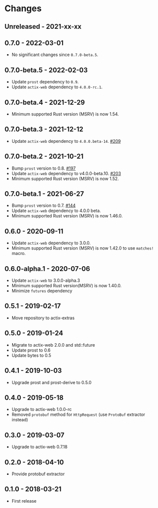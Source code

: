 # Changes

## Unreleased - 2021-xx-xx


## 0.7.0 - 2022-03-01
- No significant changes since `0.7.0-beta.5`.


## 0.7.0-beta.5 - 2022-02-03
- Update `prost` dependency to `0.9`.
- Update `actix-web` dependency to `4.0.0-rc.1`.


## 0.7.0-beta.4 - 2021-12-29
- Minimum supported Rust version (MSRV) is now 1.54.


## 0.7.0-beta.3 - 2021-12-12
- Update `actix-web` dependency to `4.0.0.beta-14`. [#209]

[#209]: https://github.com/actix/actix-extras/pull/209


## 0.7.0-beta.2 - 2021-10-21
- Bump `prost` version to 0.8. [#197]
- Update `actix-web` dependency to v4.0.0-beta.10. [#203]
- Minimum supported Rust version (MSRV) is now 1.52.

[#197]: https://github.com/actix/actix-extras/pull/197
[#203]: https://github.com/actix/actix-extras/pull/203


## 0.7.0-beta.1 - 2021-06-27
- Bump `prost` version to 0.7. [#144]
- Update `actix-web` dependency to 4.0.0 beta.
- Minimum supported Rust version (MSRV) is now 1.46.0.

[#144]: https://github.com/actix/actix-extras/pull/144


## 0.6.0 - 2020-09-11
- Update `actix-web` dependency to 3.0.0.
- Minimum supported Rust version (MSRV) is now 1.42.0 to use `matches!` macro.


## 0.6.0-alpha.1 - 2020-07-06
- Update `actix-web` to 3.0.0-alpha.3
- Minimum supported Rust version(MSRV) is now 1.40.0.
- Minimize `futures` dependency


## 0.5.1 - 2019-02-17
- Move repository to actix-extras


## 0.5.0 - 2019-01-24
- Migrate to actix-web 2.0.0 and std::future
- Update prost to 0.6
- Update bytes to 0.5


## 0.4.1 - 2019-10-03
- Upgrade prost and prost-derive to 0.5.0


## 0.4.0 - 2019-05-18
- Upgrade to actix-web 1.0.0-rc
- Removed `protobuf` method for `HttpRequest` (use `ProtoBuf` extractor instead)


## 0.3.0 - 2019-03-07
- Upgrade to actix-web 0.7.18


## 0.2.0 - 2018-04-10
- Provide protobuf extractor


## 0.1.0 - 2018-03-21
- First release
